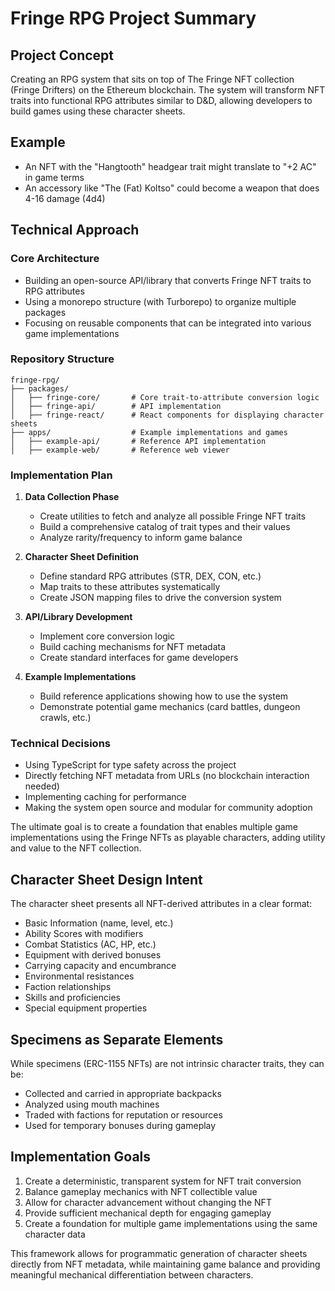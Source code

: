# Fringe RPG Project Summary

## Project Concept
Creating an RPG system that sits on top of The Fringe NFT collection (Fringe Drifters) on the Ethereum blockchain. The system will transform NFT traits into functional RPG attributes similar to D&D, allowing developers to build games using these character sheets.

## Example
- An NFT with the "Hangtooth" headgear trait might translate to "+2 AC" in game terms
- An accessory like "The (Fat) Koltso" could become a weapon that does 4-16 damage (4d4)

## Technical Approach

### Core Architecture
- Building an open-source API/library that converts Fringe NFT traits to RPG attributes
- Using a monorepo structure (with Turborepo) to organize multiple packages
- Focusing on reusable components that can be integrated into various game implementations

### Repository Structure
```
fringe-rpg/
├── packages/
│   ├── fringe-core/       # Core trait-to-attribute conversion logic
│   ├── fringe-api/        # API implementation
│   ├── fringe-react/      # React components for displaying character sheets
├── apps/                  # Example implementations and games
│   ├── example-api/       # Reference API implementation
│   ├── example-web/       # Reference web viewer
```

### Implementation Plan
1. **Data Collection Phase**
   - Create utilities to fetch and analyze all possible Fringe NFT traits
   - Build a comprehensive catalog of trait types and their values
   - Analyze rarity/frequency to inform game balance

2. **Character Sheet Definition**
   - Define standard RPG attributes (STR, DEX, CON, etc.)
   - Map traits to these attributes systematically
   - Create JSON mapping files to drive the conversion system

3. **API/Library Development**
   - Implement core conversion logic
   - Build caching mechanisms for NFT metadata
   - Create standard interfaces for game developers

4. **Example Implementations**
   - Build reference applications showing how to use the system
   - Demonstrate potential game mechanics (card battles, dungeon crawls, etc.)

### Technical Decisions
- Using TypeScript for type safety across the project
- Directly fetching NFT metadata from URLs (no blockchain interaction needed)
- Implementing caching for performance
- Making the system open source and modular for community adoption

The ultimate goal is to create a foundation that enables multiple game implementations using the Fringe NFTs as playable characters, adding utility and value to the NFT collection.

## Character Sheet Design Intent

The character sheet presents all NFT-derived attributes in a clear format:
- Basic Information (name, level, etc.)
- Ability Scores with modifiers
- Combat Statistics (AC, HP, etc.)
- Equipment with derived bonuses
- Carrying capacity and encumbrance
- Environmental resistances
- Faction relationships
- Skills and proficiencies
- Special equipment properties

## Specimens as Separate Elements

While specimens (ERC-1155 NFTs) are not intrinsic character traits, they can be:
- Collected and carried in appropriate backpacks
- Analyzed using mouth machines
- Traded with factions for reputation or resources
- Used for temporary bonuses during gameplay

## Implementation Goals

1. Create a deterministic, transparent system for NFT trait conversion
2. Balance gameplay mechanics with NFT collectible value
3. Allow for character advancement without changing the NFT
4. Provide sufficient mechanical depth for engaging gameplay
5. Create a foundation for multiple game implementations using the same character data

This framework allows for programmatic generation of character sheets directly from NFT metadata, while maintaining game balance and providing meaningful mechanical differentiation between characters.
